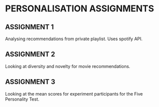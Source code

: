 # PERSONALISATION ASSIGNMENTS 

## ASSIGNMENT 1 
Analysing recommendations from private playlist. Uses spotify API.

## ASSIGNMENT 2 
Looking at diversity and novelty for movie recommendations.

## ASSIGNMENT 3 
Looking at the mean scores for experiment participants for the Five Personality Test. 
